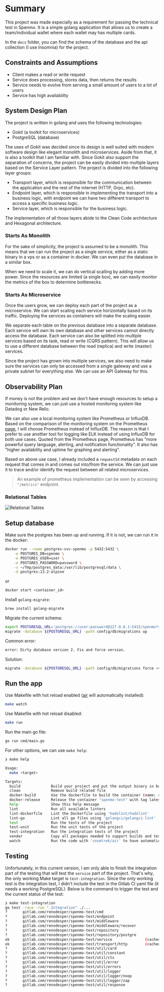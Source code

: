 # Summary

This project was made especially as a requirement for passing the technical test in Spenmo. It is a simple golang application that allows us to create a team/individual wallet where each wallet may has multiple cards.

In the `docs` folder, you can find the schema of the database and the api collection (I use Insomnia) for the project.

## Constraints and Assumptions

- Client makes a read or write request
- Service does processing, stores data, then returns the results
- Service needs to evolve from serving a small amount of users to a lot of users
- Service has high availability

## System Design Plan

The project is written in golang and uses the following technologies:

- Gokit (a toolkit for microservices)
- PostgreSQL (database)

The uses of Gokit was decided since its design is well suited with modern software design like elegant monolith and microservices. Aside from that, it is also a toolkit that I am familiar with. Since Gokit also support the separation of concerns, the project can be easily divided into multiple layers based on the Service Layer pattern. The project is divided into the following layer groups:

- Transport layer, which is responsible for the communication between the application and the rest of the internet (HTTP, Grpc, etc).
- Endpoint layer, which is responsible in implementing the transport into a business logic, with endpoint we can have two different transport to access a specific business logic.
- Service layer, which is responsible for the business logic.

The implementation of all those layers abide to the Clean Code architecture and Hexagonal architecture.

### Starts As Monolith

For the sake of simplicity, the project is assumed to be a monolith. This means that we can run the project as a single service, either as a static binary in a vps or as a container in docker. We can even put the database in a similar box.

When we need to scale it, we can do vertical scalling by adding more power. Since the resources are limited (a single box), we can easily monitor the metrics of the box to determine bottlenecks.

### Starts As Microservice

Once the users grow, we can deploy each part of the project as a microservice. We can start scaling each service horizontally based on its traffic. Deploying the services as containers will make the scaling easier.

We separate each table on the previous database into a separate database. Each service will own its own database and other services cannot directly access the database. Each service can also be splitted into multiple services based on its task, read or write (CQRS pattern). This will allow us to use a different database between the read (replica) and write (master) services.

Since the project has grown into multiple services, we also need to make sure the services can only be accessed from a single gateway and use a private subnet for everything else. We can use an API Gateway for this.

## Observability Plan

If money is not the problem and we don't have enough resources to setup a monitoring system, we can just use a hosted monitoring system like Datadog or New Relic.

We can also use a local monitoring system like Prometheus or InfluxDB. Based on the comparison of the monitoring system on the Prometheus [page](https://prometheus.io/docs/introduction/comparison), I will choose Prometheus instead of InfluxDB. The reason is that I prefer to use another tool for logging like ELK instead of using InfluxDB for both use cases. Quoted from the Prometheus page, Prometheus has "more powerful query language, alerting, and notification functionality". It also has "higher availability and uptime for graphing and alerting".

Based on above use case, I already included a `requestId` metadata on each request that comes in and comes out into/from the service. We can just use it to trace and/or identify the request between all related microservices.

> An example of prometheus implementation can be seen by accessing `"/metrics"` endpoint.

### Relational Tables

![Relational Tables](docs/diagram/spenmo-wallet.png)

## Setup database

Make sure the postgres has been up and running. If it is not, we can run it in the docker:

```sh
docker run --name postgres-svc-spenmo -p 5432:5432 \
    -e POSTGRES_DB=spenmo \
    -e POSTGRES_USER=user \
    -e POSTGRES_PASSWORD=password \
    -v ~/Tmp/postgres_data:/var/lib/postgresql/data \
    -d postgres:13.2-alpine
```

or

```sh
docker start <container_id>
```

Install `golang-migrate`:

```sh
brew install golang-migrate
```

Migrate the current schema:

```sh
export POSTGRESQL_URL='postgres://user:password@127.0.0.1:5432/spenmo?sslmode=disable'
migrate -database ${POSTGRESQL_URL} -path config/db/migrations up
```

Common error:

```sh
error: Dirty database version 2. Fix and force version.
```

Solution:

```sh
migrate -database ${POSTGRESQL_URL} -path config/db/migrations force <version - 1>
```

## Run the app

Use Makefile with hot reload enabled ([air](https://github.com/cosmtrek/air) will automatically installed):

```sh
make watch
```

Use Makefile with hot reload disabled:

```sh
make run
```

Run the main go file:

```sh
go run cmd/main.go
```

For other options, we can use `make help`:

```sh
❯ make help

Usage:
  make <target>

Targets:
  build              Build your project and put the output binary in build/spenmo-test
  clean              Remove build related file
  docker-build       Use the dockerfile to build the container (name: spenmo-test)
  docker-release     Release the container "spenmo-test" with tag latest and 0.0.1
  help               Show this help message
  lint               Run all available linters
  lint-dockerfile    Lint the Dockerfile using 'hadolint/hadolint'
  lint-go            Lint all go files using 'golangci/golangci-lint'
  test               Run the tests of the project
  test-unit          Run the unit tests of the project
  test-integration   Run the integration tests of the project
  vendor             Copy all packages needed to support builds and tests into the vendor directory
  watch              Run the code with 'cosmtrek/air' to have automatic reload on changes
```

## Testing

Unfortunately, in this current version, I am only able to finish the integration part of the testing that will test the `service` part of the project. That's why, the only working Make target is `test-integration`. Since the only working test is the integration test, I didn't include the test in the Gitlab CI yaml file (it needs a working PostgreSQL). Below is the command to trigger the test and the current status of the test:

```sh
❯ make test-integration
go test -race -run ".Integration" ./...
?       gitlab.com/renodesper/spenmo-test/cmd                             [no test files]
?       gitlab.com/renodesper/spenmo-test/endpoint                        [no test files]
?       gitlab.com/renodesper/spenmo-test/middleware                      [no test files]
?       gitlab.com/renodesper/spenmo-test/middleware/recover              [no test files]
?       gitlab.com/renodesper/spenmo-test/repository                      [no test files]
?       gitlab.com/renodesper/spenmo-test/repository/postgre              [no test files]
ok      gitlab.com/renodesper/spenmo-test/service               (cached)
ok      gitlab.com/renodesper/spenmo-test/transport/http        (cached)  [no tests to run]
?       gitlab.com/renodesper/spenmo-test/util/card                       [no test files]
?       gitlab.com/renodesper/spenmo-test/util/constant                   [no test files]
?       gitlab.com/renodesper/spenmo-test/util/ctx                        [no test files]
?       gitlab.com/renodesper/spenmo-test/util/error                      [no test files]
?       gitlab.com/renodesper/spenmo-test/util/errors                     [no test files]
?       gitlab.com/renodesper/spenmo-test/util/logger                     [no test files]
?       gitlab.com/renodesper/spenmo-test/util/logger/noop                [no test files]
?       gitlab.com/renodesper/spenmo-test/util/logger/zap                 [no test files]
?       gitlab.com/renodesper/spenmo-test/util/response                   [no test files]
```